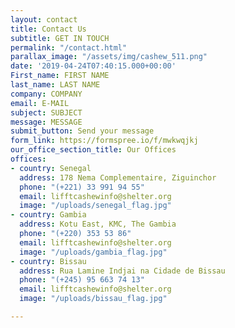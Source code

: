 ```yaml
---
layout: contact
title: Contact Us
subtitle: GET IN TOUCH
permalink: "/contact.html"
parallax_image: "/assets/img/cashew_511.png"
date: '2019-04-24T07:40:15.000+00:00'
First_name: FIRST NAME
last_name: LAST NAME
company: COMPANY
email: E-MAIL
subject: SUBJECT
message: MESSAGE
submit_button: Send your message
form_link: https://formspree.io/f/mwkwqjkj
our_office_section_title: Our Offices
offices:
- country: Senegal  
  address: 178 Nema Complementaire, Ziguinchor
  phone: "(+221) 33 991 94 55"
  email: lifftcashewinfo@shelter.org
  image: "/uploads/senegal_flag.jpg"
- country: Gambia
  address: Kotu East, KMC, The Gambia
  phone: "(+220) 353 53 86"
  email: lifftcashewinfo@shelter.org
  image: "/uploads/gambia_flag.jpg"
- country: Bissau
  address: Rua Lamine Indjai na Cidade de Bissau
  phone: "(+245) 95 663 74 13"
  email: lifftcashewinfo@shelter.org
  image: "/uploads/bissau_flag.jpg"

---
```

